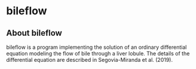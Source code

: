 # bileflow

## About bileflow

bileflow is a program implementing the solution of an ordinary differential equation modeling the flow of bile through a liver lobule. The details of the differential equation are described in Segovia-Miranda et al. (2019). 
